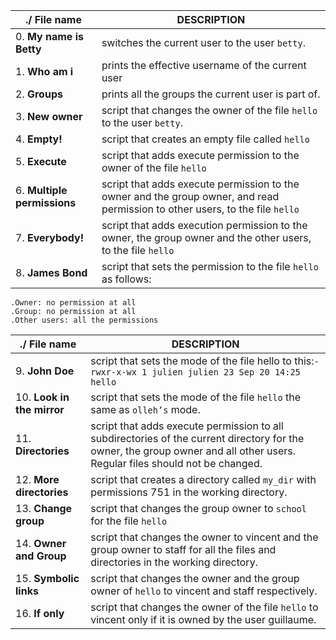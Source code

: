 |./ File name|DESCRIPTION      |
|------------|------------|
|0. **My name is Betty**|switches the current user to the user `betty`.|
|1. **Who am i**|prints the effective username of the current user|
|2. **Groups**|prints all the groups the current user is part of.|
|3. **New owner**|script that changes the owner of the file `hello` to the user `betty`.|
|4. **Empty!**|script that creates an empty file called `hello`|
|5. **Execute**|script that adds execute permission to the owner of the file `hello`|
|6. **Multiple permissions**|script that adds execute permission to the owner and the group owner, and read permission to other users, to the file `hello`|
|7. **Everybody!**|script that adds execution permission to the owner, the group owner and the other users, to the file `hello`|
|8. **James Bond**|script that sets the permission to the file `hello` as follows:|

    .Owner: no permission at all
    .Group: no permission at all
    .Other users: all the permissions
|./ File name|DESCRIPTION|
|------------|------------| 
|9. **John Doe**|script that sets the mode of the file hello to this:`-rwxr-x-wx 1 julien julien 23 Sep 20 14:25 hello`|
|10. **Look in the mirror**|script that sets the mode of the file `hello` the same as `olleh’s` mode.|
|11. **Directories**|script that adds execute permission to all subdirectories of the current directory for the owner, the group owner and all other users. Regular files should not be changed.|
|12. **More directories**|script that creates a directory called `my_dir` with permissions 751 in the working directory.|
|13. **Change group**|script that changes the group owner to `school` for the file `hello`|
|14. **Owner and Group**|script that changes the owner to vincent and the group owner to staff for all the files and directories in the working directory.|
|15. **Symbolic links**|script that changes the owner and the group owner of `hello` to vincent and staff respectively.|
|16. **If only**|script that changes the owner of the file `hello` to vincent only if it is owned by the user guillaume.|



